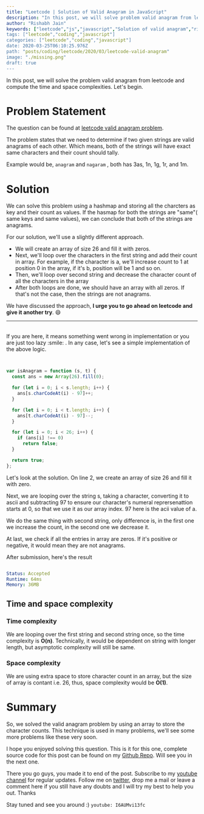 ```yaml
---
title: "Leetcode | Solution of Valid Anagram in JavaScript"
description: "In this post, we will solve problem valid anagram from leetcode and compute the time and space complexities. Let's begin."
author: "Rishabh Jain"
keywords: ["leetcode","js","javascript","Solution of valid anagram","rishabh","jain","rishabh jain","rishabh1403","blog","competitive","coding","programming","tech","technology", interview", "interview questions"]
tags: ["leetcode","coding","javascript"]
categories: ["leetcode","coding","javascript"]
date: 2020-03-25T06:10:25.976Z
path: "posts/coding/leetcode/2020/03/leetcode-valid-anagram"
image: "./missing.png"
draft: true
---
```


In this post, we will solve the problem valid anagram from leetcode and compute the time and space complexities. Let's begin.
<!--more-->

# Problem Statement
The question can be found at [leetcode valid anagram problem](https://leetcode.com/problems/valid-anagram/).

The problem states that we need to determine if two given strings are valid
anagrams of each other. Which means, both of the strings will have exact same
characters and their count should tally.

Example would be, `anagram` and `nagaram` , both has 3as, 1n, 1g, 1r, and 1m. 


# Solution

We can solve this problem using a hashmap and storing all the charcters as key
and their count as values. If the hasmap for both the strings are "same"( same
keys and same values), we can conclude that both of the strings are anagrams.

For our solution, we'll use a slightly different approach. 

- We will create an array of size 26 and fill it with zeros.
- Next, we'll loop over the characters in the first string and add their count
  in array. For example, if the character is a, we'll increase count to 1 at
  position 0 in the array, if it's b, position will be 1 and so on.
- Then, we'll loop over second string and decrease the character count of all
  the characters in the array
- After both loops are done, we should have an array with all zeros. If that's
  not the case, then the strings are not anagrams.

We have discussed the approach, **I urge you to go ahead on leetcode and give it another try**. :smile:

<hr />
<br />
If you are here, it means something went wrong in implementation or you are just too lazy :smile: . In any case, let's see a simple implementation of the above logic.

```js


var isAnagram = function (s, t) {
  const ans = new Array(26).fill(0);

  for (let i = 0; i < s.length; i++) {
    ans[s.charCodeAt(i) - 97]++;
  }

  for (let i = 0; i < t.length; i++) {
    ans[t.charCodeAt(i) - 97]--;
  }

  for (let i = 0; i < 26; i++) {
    if (ans[i] !== 0)
      return false;
  }

  return true;
};

```

Let's look at the solution. On line 2, we create an array of size 26 and fill it
with zero.

Next, we are looping over the string s, taking a character, converting it to
ascii and subtracting 97 to ensure our character's numeral reprersenattion
starts at 0, so that we use it as our array index. 97 here is the acii
value of a.

We do the same thing with second string, only difference is, in the first one we
increase the count, in the second one we decrease it.

At last, we check if all the entries in array are zeros. If it's positive or
negative, it would mean they are not anagrams.

After submission, here's the result

```yaml

Status: Accepted
Runtime: 64ms
Memory: 36MB

```

## Time and space complexity

### Time complexity

We are looping over the first string and second string once, so the time
complexity is **O(n)**. Technically, it would be dependent on string with longer
length, but asymptotic complexity will still be same.

### Space complexity

We are using extra space to store character count in an array, but the size of
array is contant i.e. 26, thus, space
complexity would be **O(1)**.

# Summary

So, we solved the valid anagram problem by using an array to store the character
counts. This technique is used in many problems, we'll see some more problems
like these very soon.

I hope you enjoyed solving this question. This is it for this one, complete source code for this post can be found on my [Github Repo](https://github.com/rishabh1403/leetcode-javascript-solutions). Will see you in the next one.

There you go guys, you made it to end of the post.  Subscribe to my [youtube channel](https://www.youtube.com/rishabh1403) for regular updates. Follow me on [twitter](https://www.twitter.com/rishabhjain1403), drop me a mail or leave a comment here if you still have any doubts and I will try my best to help you out. Thanks

Stay tuned and see you around :)
`youtube: I6AUMvi13fc`